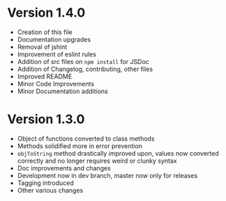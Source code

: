Version 1.4.0
====================

* Creation of this file
* Documentation upgrades
* Removal of jshint
* Improvement of eslint rules
* Addition of src files on `npm install` for JSDoc
* Addition of Changelog, contributing, other files
* Improved README
* Minor Code Improvements
* Minor Documentation additions

Version 1.3.0
===================

* Object of functions converted to class methods
* Methods solidified more in error prevention
* `objToString` method drastically improved upon, values now converted correctly
  and no longer requires weird or clunky syntax
* Doc improvements and changes
* Development now in dev branch, master now only for releases
* Tagging introduced
* Other various changes
